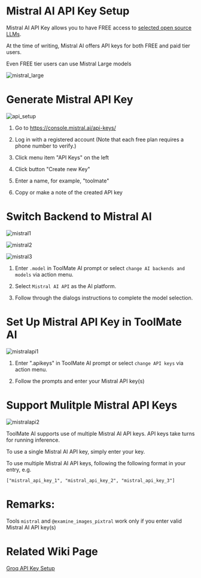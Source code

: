 # Mistral AI API Key Setup

Mistral AI API Key allows you to have FREE access to [selected open source LLMs](https://docs.mistral.ai/getting-started/models/models_overview/).

At the time of writing, Mistral AI offers API keys for both FREE and paid tier users.

Even FREE tier users can use Mistral Large models

![mistral_large](https://github.com/user-attachments/assets/8f262ec0-511d-461f-a094-e634f3004fc1)

# Generate Mistral API Key

![api_setup](https://github.com/user-attachments/assets/a93d6875-dbe8-44d6-84d4-6f924e6d54aa)

1. Go to https://console.mistral.ai/api-keys/

2. Log in with a registered account (Note that each free plan requires a phone number to verify.)

3. Click menu item "API Keys" on the left

4. Click button "Create new Key"

5. Enter a name, for example, "toolmate"

6. Copy or make a note of the created API key

# Switch Backend to Mistral AI

![mistral1](https://github.com/user-attachments/assets/55180829-e3c9-411f-82cd-62a56469fa0f)

![mistral2](https://github.com/user-attachments/assets/42d699e4-f4cb-4642-930d-57866752d65d)

![mistral3](https://github.com/user-attachments/assets/a62fa6e3-06f2-46dd-afe3-0d9dc72ddbe6)

1. Enter `.model` in ToolMate AI prompt or select `change AI backends and models` via action menu.

2. Select `Mistral AI API` as the AI platform.

3. Follow through the dialogs instructions to complete the model selection.

# Set Up Mistral API Key in ToolMate AI

![mistralapi1](https://github.com/user-attachments/assets/092a051f-d813-4975-bff8-454919c99840)

1. Enter ".apikeys" in ToolMate AI prompt or select `change API keys` via action menu.

2. Follow the prompts and enter your Mistral API key(s)

# Support Mulitple Mistral API Keys

![mistralapi2](https://github.com/user-attachments/assets/7bf3612d-625f-40ce-996c-db24f3d43b55)

ToolMate AI supports use of multiple Mistral AI API keys.  API keys take turns for running inference.

To use a single Mistral AI API key, simply enter your key.

To use multiple Mistral AI API keys, following the following format in your entry, e.g.

```
["mistral_api_key_1", "mistral_api_key_2", "mistral_api_key_3"]
```

# Remarks:

Tools `mistral` and `@examine_images_pixtral` work only if you enter valid Mistral AI API key(s)

# Related Wiki Page

[Groq API Key Setup](https://github.com/eliranwong/toolmate/blob/main/package/toolmate/docs/Groq%20API%20Setup.md)